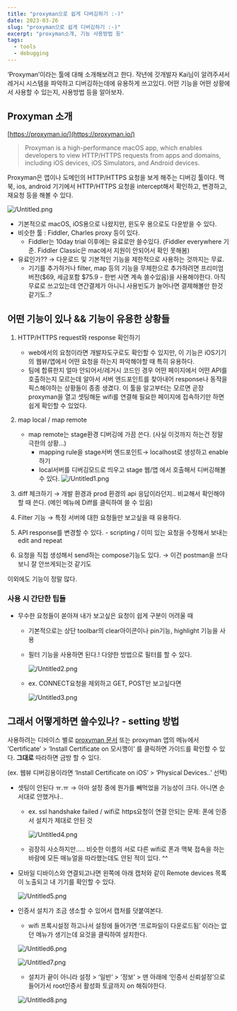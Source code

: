 ```yaml
---
title: "proxyman으로 쉽게 디버깅하기 :-)"
date: 2023-03-26
slug: "proxyman으로 쉽게 디버깅하기 :-)"
excerpt: "proxyman소개, 기능 사용방법 등"
tags:
  - tools
  - debugging
---
```


‘Proxyman’이라는 툴에 대해 소개해보려고 한다. 작년에 갓개발자 Kai님이 알려주셔서 레거시 시스템을 파악하고 디버깅하는데에 유용하게 쓰고있다. 어떤 기능을 어떤 상황에서 사용할 수 있는지, 사용방법 등을 알아보자.

## Proxyman 소개

[https://proxyman.io/](https://proxyman.io/) 

> Proxyman is a high-performance macOS app, which enables developers to view HTTP/HTTPS requests from apps and domains, including iOS devices, iOS Simulators, and Android devices.
> 

Proxyman은 앱이나 도메인의 HTTP/HTTPS 요청을 보게 해주는 디버깅 툴이다. 맥북, ios, android 기기에서 HTTP/HTTPS 요청을 intercept해서 확인하고, 변경하고, 재요청 등을 해볼 수 있다.

![/Untitled.png](Untitled.png)

- 기본적으로 macOS, iOS용으로 나왔지만, 윈도우 용으로도 다운받을 수 있다.
- 비슷한 툴 : Fiddler, Charles proxy 등이 있다.
    - Fiddler는 10day trial 이후에는 유료로만 쓸수있다. (Fiddler everywhere 기준. Fiddler Classic은 mac에서 지원이 안되어서 확인 못해봄)
- 유료인가?? → 다운로드 및 기본적인 기능을 제한적으로 사용하는 것까지는 무료.
    - 기기를 추가하거나 filter, map 등의 기능을 무제한으로 추가하려면 프리미엄 버전($69, 세금포함 $75.9 - 한번 사면 계속 쓸수있음)을 사용해야한다. 아직 무료로 쓰고있는데 연간결제가 아니니 사용빈도가 늘어나면 결제해볼만 한것 같기도..?

## 어떤 기능이 있나 && 기능이 유용한 상황들

1. HTTP/HTTPS request와 response 확인하기
    - web에서의 요청이라면 개발자도구로도 확인할 수 있지만, 이 기능은 iOS기기의 웹뷰/앱에서 어떤 요청을 하는지 파악해야할 때 특히 유용하다.
    - 팀에 합류한지 얼마 안되어서/레거시 코드인 경우 어떤 페이지에서 어떤 API를 호출하는지 모르는데 알아서 서버 엔드포인트를 찾아내어 response나 동작을 픽스해야하는 상황들이 종종 생겼다. 이 툴을 알고부터는 모르면 곧장 proxyman을 열고 셋팅해둔 wifi를 연결해 필요한 페이지에 접속하기만 하면 쉽게 확인할 수 있었다.
2. map local / map remote
    - map remote는 stage환경 디버깅에 가끔 쓴다. (사실 이것까지 하는건 정말 극한의 상황…)
        - mapping rule을 stage서버 엔드포인트→ localhost로 생성하고 enable하기
        - local서버를 디버깅모드로 띄우고 stage 웹/앱 에서 호출해서 디버깅해볼 수 있다.
        ![/Untitled1.png](Untitled1.png)
        
3. diff 체크하기 → 개발 환경과 prod 환경의 api 응답이라던지.. 비교해서 확인해야할 때 쓴다. (메인 메뉴에 Diff를 클릭하여 쓸 수 있음)
4. Filter 기능 → 특정 서버에 대한 요청들만 보고싶을 때 유용하다.
5. API response를 변경할 수 있다. - scripting / 이미 있는 요청을 수정해서 보내는 edit and repeat
6. 요청을 직접 생성해서 send하는 compose기능도 있다. → 이건 postman을 쓰다보니 잘 안쓰게되는것 같기도

이외에도 기능이 정말 많다.

### 사용 시 간단한 팁들

- 무수한 요청들이 쏟아져 내가 보고싶은 요청이 쉽게 구분이 어려울 때
    - 기본적으로는 상단 toolbar의 clear아이콘이나 pin기능, highlight 기능을 사용
    - 필터 기능을 사용하면 된다.! 다양한 방법으로 필터를 할 수 있다.
        
      ![/Untitled2.png](Untitled2.png) 
        
    - ex. CONNECT요청을 제외하고 GET, POST만 보고싶다면
        
      ![/Untitled3.png](Untitled3.png) 
        

## 그래서 어떻게하면 쓸수있나? - setting 방법

사용하려는 디바이스 별로 [proxyman 문서](https://docs.proxyman.io/debug-devices/ios-device) 또는 proxyman 앱의 메뉴에서 ‘Certificate’ > ‘Install Certificate on 모시깽이’ 를 클릭하면 가이드를 확인할 수 있다. **그대로** 따라하면 금방 할 수 있다. 

(ex. 웹뷰 디버깅용이라면 ‘Install Certificate on iOS’ > ‘Physical Devices..’ 선택)

- 셋팅이 안된다 ㅠ.ㅠ → 아마 설정 중에 뭔가를 빼먹었을 가능성이 크다. 아니면 순서대로 안했거나..
    - ex. ssl handshake failed / wifi로 https요청이 연결 안되는 문제: 폰에 인증서 설치가 제대로 안된 것
        
       ![/Untitled4.png](Untitled4.png) 
        
    - 굉장히 사소하지만….. 비슷한 이름의 서로 다른 wifi로 폰과 맥북 접속을 하는 바람에 모든 매뉴얼을 따라했는데도 안된 적이 있다. ^^
- 모바일 디바이스와 연결되고나면 왼쪽에 아래 캡처와 같이 Remote devices 목록이 노출되고 내 기기를 확인할 수 있다.
    
   ![/Untitled5.png](Untitled5.png) 
    
- 인증서 설치가 조금 생소할 수 있어서 캡처를 덧붙여본다.
    - wifi 프록시설정 하고나서 설정에 들어가면 ‘프로파일이 다운로드됨’ 이라는 없던 메뉴가 생기는데 요것을 클릭하여 설치한다.
    
    ![/Untitled6.png](Untitled6.png)
    
    ![/Untitled7.png](Untitled7.png)
    
    - 설치가 끝이 아니라  설정 > ‘일반’ > ‘정보’ > 맨 아래에 ‘인증서 신뢰설정’으로 들어가서 root인증서 활성화 토글까지 on 해줘야한다.
    
    ![/Untitled8.png](Untitled8.png)